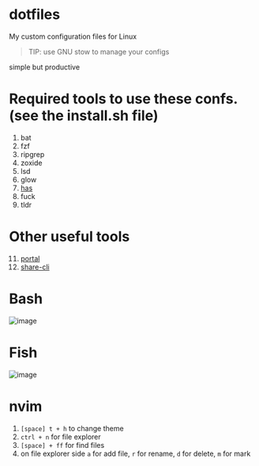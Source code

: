 # dotfiles
My custom configuration files for Linux
> TIP: use GNU stow to manage your configs

simple but productive


# Required tools to use these confs. (see the install.sh file)

1. bat
2. fzf
3. ripgrep
4. zoxide
5. lsd
6. glow
7. [has](https://raw.githubusercontent.com/kdabir/has/master/has)
8. fuck
9. tldr

# Other useful tools
11. [portal](https://github.com/SpatiumPortae/portal)
12. [share-cli](https://github.com/marionebl/share-cli)

# Bash

![image](https://github.com/deep5050/dotfiles/assets/27947066/411b18fc-922d-4d7f-a7a2-2aab0d1902f2)



# Fish

![image](https://github.com/deep5050/dotfiles/assets/27947066/a13d805f-04cc-4d91-837d-ad215f10e823)

# nvim
1. `[space] t + h` to change theme
2. `ctrl + n` for file explorer
3. `[space] + ff` for find files
4. on file explorer side `a` for add file, `r` for rename, `d` for delete, `m` for mark
